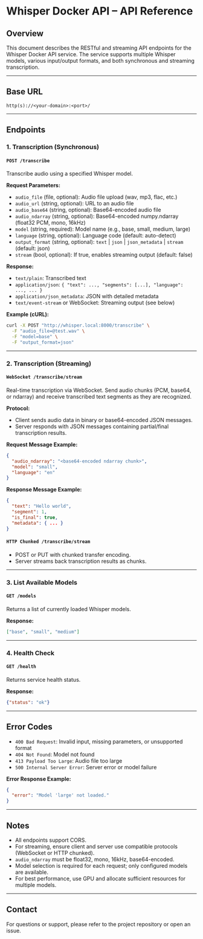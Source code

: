 # Whisper Docker API – API Reference

## Overview
This document describes the RESTful and streaming API endpoints for the Whisper Docker API service. The service supports multiple Whisper models, various input/output formats, and both synchronous and streaming transcription.

---

## Base URL
```
http(s)://<your-domain>:<port>/
```

---

## Endpoints

### 1. Transcription (Synchronous)
#### `POST /transcribe`
Transcribe audio using a specified Whisper model.

**Request Parameters:**
- `audio_file` (file, optional): Audio file upload (wav, mp3, flac, etc.)
- `audio_url` (string, optional): URL to an audio file
- `audio_base64` (string, optional): Base64-encoded audio file
- `audio_ndarray` (string, optional): Base64-encoded numpy.ndarray (float32 PCM, mono, 16kHz)
- `model` (string, required): Model name (e.g., base, small, medium, large)
- `language` (string, optional): Language code (default: auto-detect)
- `output_format` (string, optional): `text` | `json` | `json_metadata` | `stream` (default: json)
- `stream` (bool, optional): If true, enables streaming output (default: false)

**Response:**
- `text/plain`: Transcribed text
- `application/json`: `{ "text": ..., "segments": [...], "language": ..., ... }`
- `application/json_metadata`: JSON with detailed metadata
- `text/event-stream` or WebSocket: Streaming output (see below)

**Example (cURL):**
```bash
curl -X POST "http://whisper.local:8000/transcribe" \
  -F "audio_file=@test.wav" \
  -F "model=base" \
  -F "output_format=json"
```

---

### 2. Transcription (Streaming)
#### `WebSocket /transcribe/stream`
Real-time transcription via WebSocket. Send audio chunks (PCM, base64, or ndarray) and receive transcribed text segments as they are recognized.

**Protocol:**
- Client sends audio data in binary or base64-encoded JSON messages.
- Server responds with JSON messages containing partial/final transcription results.

**Request Message Example:**
```json
{
  "audio_ndarray": "<base64-encoded ndarray chunk>",
  "model": "small",
  "language": "en"
}
```

**Response Message Example:**
```json
{
  "text": "Hello world",
  "segment": 1,
  "is_final": true,
  "metadata": { ... }
}
```

#### `HTTP Chunked /transcribe/stream`
- POST or PUT with chunked transfer encoding.
- Server streams back transcription results as chunks.

---

### 3. List Available Models
#### `GET /models`
Returns a list of currently loaded Whisper models.

**Response:**
```json
["base", "small", "medium"]
```

---

### 4. Health Check
#### `GET /health`
Returns service health status.

**Response:**
```json
{"status": "ok"}
```

---

## Error Codes
- `400 Bad Request`: Invalid input, missing parameters, or unsupported format
- `404 Not Found`: Model not found
- `413 Payload Too Large`: Audio file too large
- `500 Internal Server Error`: Server error or model failure

**Error Response Example:**
```json
{
  "error": "Model 'large' not loaded."
}
```

---

## Notes
- All endpoints support CORS.
- For streaming, ensure client and server use compatible protocols (WebSocket or HTTP chunked).
- `audio_ndarray` must be float32, mono, 16kHz, base64-encoded.
- Model selection is required for each request; only configured models are available.
- For best performance, use GPU and allocate sufficient resources for multiple models.

---

## Contact
For questions or support, please refer to the project repository or open an issue. 